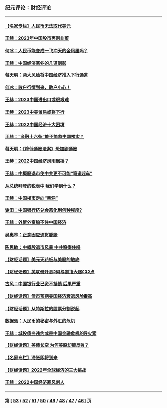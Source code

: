 ### 纪元评论：财经评论
---
#### [【名家专栏】人民币无法取代美元](../../pages/nsc1026/n13974270.md) 
#### [王赫：2023年中国股市再割韭菜](../../pages/nsc1026/n13965334.md) 
#### [何冰：人民币能变成一飞冲天的金凤凰吗？](../../pages/nsc1026/n13964999.md) 
#### [王赫：中国经济寒冬的几道侧影](../../pages/nsc1026/n13932953.md) 
#### [蒋天明：两大风险将中国经济推入下行通道](../../pages/nsc1026/n13929820.md) 
#### [何冰：散户行情到来，散户小心！](../../pages/nsc1026/n13928308.md) 
#### [王赫：2023中国进出口或很艰难](../../pages/nsc1026/n13911515.md) 
#### [王赫：2023中美贸易或将下行](../../pages/nsc1026/n13899005.md) 
#### [王赫：2022中国经济十大困境](../../pages/nsc1026/n13883766.md) 
#### [王赫：“金融十六条”能不能救中国楼市？](../../pages/nsc1026/n13868431.md) 
#### [蒋天明：《降低通胀法案》恐加剧通胀](../../pages/nsc1026/n13806996.md) 
#### [王赫：2022中国经济风雨飘摇？](../../pages/nsc1026/n13803207.md) 
#### [王赫：中概股退市使中共更不可能“弯道超车”](../../pages/nsc1026/n13802858.md) 
#### [从总统拜登的税表中 我们学到什么？](../../pages/nsc1026/n13773081.md) 
#### [王赫：中国楼市走向“黑洞”](../../pages/nsc1026/n13770647.md) 
#### [谢田：中国银行挤兑会恶化到何种程度?](../../pages/nsc1026/n13766965.md) 
#### [王赫：外贸外资稳不住中国经济](../../pages/nsc1026/n13753933.md) 
#### [吴惠林：正念因应通货膨胀](../../pages/nsc1026/n13750350.md) 
#### [陈思敏：中概股退市风暴 中共稳得住吗](../../pages/nsc1026/n13738978.md) 
#### [【财经话题】美元天花板与美股的触底](../../pages/nsc1026/n13736495.md) 
#### [【财经话题】美联储升息2码与道指大涨932点](../../pages/nsc1026/n13727377.md) 
#### [古风：中国银行业已资不抵债 后果严重](../../pages/nsc1026/n13726111.md) 
#### [【财经话题】债市预期美国经济衰退风险攀高](../../pages/nsc1026/n13698043.md) 
#### [【财经话题】从特斯拉的股票分割说起](../../pages/nsc1026/n13679733.md) 
#### [数据派：人民币的秘密与外汇的危机](../../pages/nsc1026/n13667092.md) 
#### [王赫：城投债务违约或是中国金融危机的导火索](../../pages/nsc1026/n13665322.md) 
#### [【财经话题】美债长空 为何美股却能反弹？](../../pages/nsc1026/n13665895.md) 
#### [【名家专栏】滞胀即将到来](../../pages/nsc1026/n13658171.md) 
#### [【财经话题】2022年全球经济的三大挑战](../../pages/nsc1026/n13654423.md) 
#### [王赫：2022中国经济寒风刺人](../../pages/nsc1026/n13651403.md) 

---
#### 第 [ [53](./53.md) / [52](./52.md) / [51](./51.md) / [50](./50.md) / [49](./49.md) / [48](./48.md) / [47](./47.md) / [46](./46.md) ] 页
